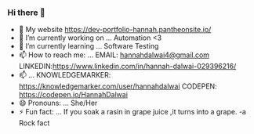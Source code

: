 ### Hi there 👋
- 🎉 My website https://dev-portfolio-hannah.pantheonsite.io/
- 🔭 I’m currently working on ... Automation <3
- 🌱 I’m currently learning ... Software Testing 
- 📫 How to reach me: ... EMAIL: hannahdalwai4@gmail.com LINKEDIN:https://www.linkedin.com/in/hannah-dalwai-029396216/
- 📫 ... KNOWLEDGEMARKER: https://knowledgemarker.com/user/hannahdalwai   CODEPEN: https://codepen.io/HannahDalwai
- 😄 Pronouns: ... She/Her
- ⚡ Fun fact: ... If you soak a rasin in grape juice ,it turns into a grape.  -a Rock fact
